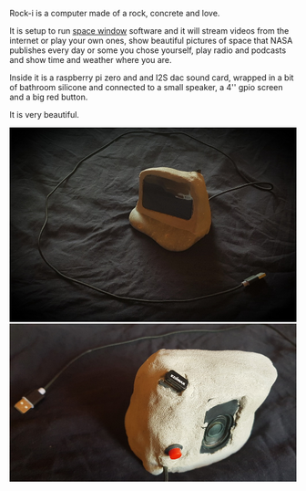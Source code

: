 Rock-i is a computer made of a rock, concrete and love. 

It is setup to run [space window](https://github.com/unusualcomputers/space_window) software and it will stream videos from the internet or play your own ones, show beautiful pictures of space that NASA publishes every day or some you chose yourself, play radio and podcasts and show time and weather where you are. 

Inside it is a raspberry pi zero and and I2S dac sound card, wrapped in a bit of bathroom silicone and connected to a small speaker, a 4'' gpio screen and a big red button. 

It is very beautiful. 

![rocki front](https://github.com/unusualcomputers/space_window/blob/master/pics/roki.jpg)
![rocki back](https://github.com/unusualcomputers/space_window/blob/master/pics/roki%20back.jpg)

